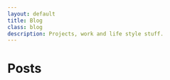 ```yaml
---
layout: default
title: Blog
class: blog
description: Projects, work and life style stuff.
---
```


<h1 class="page-heading">Posts</h1>
